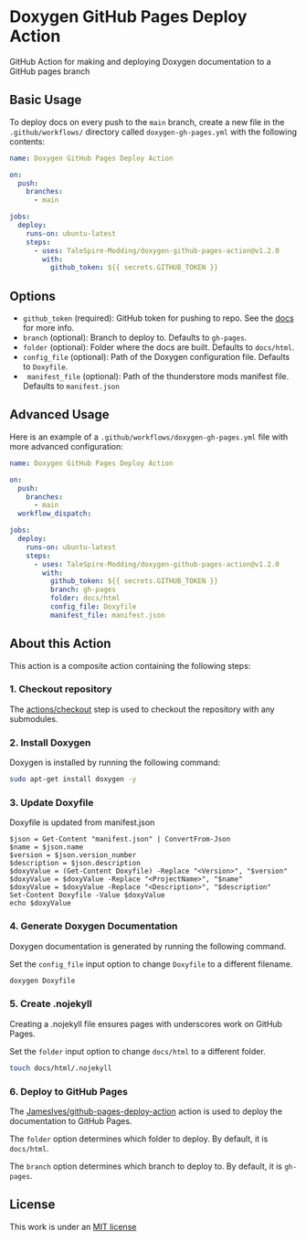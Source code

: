 # Doxygen GitHub Pages Deploy Action

GitHub Action for making and deploying Doxygen documentation to a GitHub pages branch

## Basic Usage

To deploy docs on every push to the `main` branch, create a new file in the `.github/workflows/` directory called `doxygen-gh-pages.yml` with the following contents:

```yml
name: Doxygen GitHub Pages Deploy Action

on:
  push:
    branches:
      - main

jobs:
  deploy:
    runs-on: ubuntu-latest
    steps:
      - uses: TaleSpire-Modding/doxygen-github-pages-action@v1.2.0
        with:
          github_token: ${{ secrets.GITHUB_TOKEN }}
```

## Options

- `github_token` (required): GitHub token for pushing to repo. See the [docs](https://git.io/passing-token) for more info.
- `branch` (optional): Branch to deploy to. Defaults to `gh-pages`.
- `folder` (optional): Folder where the docs are built. Defaults to `docs/html`.
- `config_file` (optional): Path of the Doxygen configuration file. Defaults to `Doxyfile`.
- ` manifest_file` (optional): Path of the thunderstore mods manifest file. Defaults to `manifest.json`

## Advanced Usage

Here is an example of a `.github/workflows/doxygen-gh-pages.yml` file with more advanced configuration:

```yml
name: Doxygen GitHub Pages Deploy Action

on:
  push:
    branches:
      - main
  workflow_dispatch:

jobs:
  deploy:
    runs-on: ubuntu-latest
    steps:
      - uses: TaleSpire-Modding/doxygen-github-pages-action@v1.2.0
        with:
          github_token: ${{ secrets.GITHUB_TOKEN }}
          branch: gh-pages
          folder: docs/html
          config_file: Doxyfile
          manifest_file: manifest.json
```

## About this Action

This action is a composite action containing the following steps:

### 1. Checkout repository

The [actions/checkout](https://github.com/actions/checkout) step is used to checkout the repository with any submodules.

### 2. Install Doxygen

Doxygen is installed by running the following command:

```bash
sudo apt-get install doxygen -y
```

### 3. Update Doxyfile

Doxyfile is updated from manifest.json

```pwsh
$json = Get-Content "manifest.json" | ConvertFrom-Json
$name = $json.name
$version = $json.version_number
$description = $json.description
$doxyValue = (Get-Content Doxyfile) -Replace "<Version>", "$version"
$doxyValue = $doxyValue -Replace "<ProjectName>", "$name"
$doxyValue = $doxyValue -Replace "<Description>", "$description"
Set-Content Doxyfile -Value $doxyValue
echo $doxyValue
```

### 4. Generate Doxygen Documentation

Doxygen documentation is generated by running the following command.

Set the `config_file` input option to change `Doxyfile` to a different filename.

```bash
doxygen Doxyfile
```

### 5. Create .nojekyll

Creating a .nojekyll file ensures pages with underscores work on GitHub Pages.

Set the `folder` input option to change `docs/html` to a different folder.

```bash
touch docs/html/.nojekyll
```

### 6. Deploy to GitHub Pages

The [JamesIves/github-pages-deploy-action](https://github.com/JamesIves/github-pages-deploy-action) action is used to deploy the documentation to GitHub Pages.

The `folder` option determines which folder to deploy. By default, it is `docs/html`.

The `branch` option determines which branch to deploy to. By default, it is `gh-pages`.

## License

This work is under an [MIT license](LICENSE)
